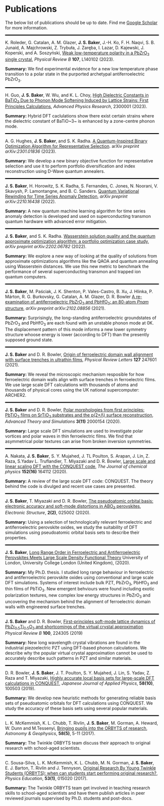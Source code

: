 # Publications

The below list of publications should be up to date. Find me [Google Scholar](https://scholar.google.co.uk/citations?user=Tct_ymQAAAAJ&hl=en) for more information.

<hr style="border: 0.5px solid black;">

K. Roleder, G. Catalan, A. M. Glazer, **J. S. Baker**, J.-H. Ko, F. H. Naqvi, S. B. Junaid, A. Majchrowski, Z. Trybuła, J. Zaręba, I. Lazar, D. Kajewski, J. Koperski, and A. Soszyński, [Weak low-temperature polarity in a PbZrO<sub>3</sub> single crystal](https://doi.org/10.1103/PhysRevB.107.L140102), *Physical Review B* **107**, L140102 (2023).

**Summary:** We find experimental evidence for a new low temperature phase transition to a polar state in the purported archetypal antiferroelectric PbZrO<sub>3</sub>.

<hr style="border: 0.5px solid black;">

H. Guo, **J. S. Baker**, W. Wu, and K. L. Choy, [High Dielectric Constants in BaTiO<sub>3</sub> Due to Phonon Mode Softening Induced by Lattice Strains: First Principles Calculations](https://doi.org/10.1002/apxr.202300001), *Advanced Physics Research*, 2300001 (2023).

**Summary:** Hybrid DFT caclulations show there exist certain strains where the dielectric constant of BaTiO~3~ is enhanced by a zone-centre phonon mode.

<hr style="border: 0.5px solid black;">

A. G. Hughes, **J. S. Baker**, and S. K. Radha. [A Quantum-Inspired Binary Optimization Algorithm for Representative Selection](https://arxiv.org/abs/2301.01836). arXiv *preprint arXiv:2301.01836* (2023).

**Summary:** We develop a new binary objective function for representative selection and use it to perform portfolio diversification and index reconstruction using D-Wave quantum annealers. 

<hr style="border: 0.5px solid black;">

**J. S. Baker**, H. Horowitz, S. K. Radha, S. Fernandes, C. Jones, N. Noorani, V. Skavysh, P. Lamontangne, and B. C. Sanders. [Quantum Variational Rewinding for Time Series Anomaly Detection](https://doi.org/10.48550/arXiv.2210.16438), *arXiv preprint arXiv:2210.16438* (2022).

**Summary:** A new quantum machine learning algorithm for time series anomaly detection is developed and used on superconducting transmon quantum hardware with advanced error mitigation.

<hr style="border: 0.5px solid black;">

**J. S. Baker**, and S. K. Radha. [Wasserstein solution quality and the quantum approximate optimization algorithm: a portfolio optimization case study](https://doi.org/10.48550/arXiv.2202.06782), *arXiv preprint arXiv:2202.06782* (2022).

**Summary:** We explore a new way of looking at the quality of solutions from approximate optimizations algorithms like the QAOA and quantum annealing using Wasserstein distances. We use this new metric to benchmark the performance of several superconducting transmon and trapped ion quantum computers.

<hr style="border: 0.5px solid black;">

**J. S. Baker**, M. Paściak, J. K. Shenton, P. Vales-Castro, B. Xu, J. Hlinka, P. Márton, R. G. Burkovsky, G. Catalan, A. M. Glazer, D. R. Bowler [A re-examination of antiferroelectric PbZrO<sub>3</sub> and PbHfO<sub>3</sub>: an 80-atom *Pnam* structure](https://doi.org/10.48550/arXiv.2102.08856), *arXiv preprint arXiv:2102.08856* (2021).

**Summary:** Surprisingly, the long-standing  antiferroelectric groundstates of PbZrO<sub>3</sub> and PbHfO<sub>3</sub> are each found with an unstable phonon mode at 0K. The displacement pattern of this mode informs a new lower symmetry structure whoose energy is lower (according to DFT) than the presently supposed ground state.

<hr style="border: 0.5px solid black;">

**J. S. Baker** and D. R. Bowler, [Origin of ferroelectric domain wall alignment with surface trenches in ultrathin films](https://doi.org/10.1103/PhysRevLett.127.247601), *Physical Review Letters* **127** 247601 (2021).

**Summary:** We reveal the microscopic mechanism resposible for how ferroelectric domain walls align with surface trenches in ferroelectric films. We use large scale DFT calculations with thousands of atoms and thousands of physical cores using the UK national supercomputer: ARCHER2.

<hr style="border: 0.5px solid black;">

**J. S. Baker** and D. R. Bowler, [Polar morphologies from first principles: PbTiO<sub>3</sub> films on SrTiO<sub>3</sub> substrates and the p(2×Λ) surface reconstruction](https://doi.org/10.1002/adts.202000154), *Advanced Theory and Simulations* **3(11)** 2000154 (2020).

**Summary:** Large scale DFT simulations are used to investigate polar vortices and polar waves in thin ferroelectric films. We find that asymmetrical polar textures can arise from broken inversion symmetries.

<hr style="border: 0.5px solid black;">

A. Nakata, **J. S. Baker**, S. Y. Mujahed, J. TL Poulton, S. Arapan, J. Lin, Z. Raza, S.Yadav L. Truflandier, T. Miyazaki and D. R. Bowler, [Large scale and linear scaling DFT with the CONQUEST code](https://doi.org/10.1063/5.0005074), *The Journal of chemical physics* **152(16)** 164112 (2020).

**Summary:** A review of the large scale DFT code: CONQUEST. The theory behind the code is divulged and recent use cases are presented.

<hr style="border: 0.5px solid black;">

**J. S. Baker**, T. Miyazaki and D. R. Bowler, [The pseudoatomic orbital basis: electronic accuracy and soft-mode distortions in ABO<sub>3</sub> perovskites](https://iopscience.iop.org/article/10.1088/2516-1075/ab950e), *Electronic Structure*, **2(2)**, 025002 (2020).

**Summary:** Using a selection of technologically relevant ferroelectric and antiferroelectric perovskite oxides, we study the suitability of DFT simulations using pseudoatomic orbital basis sets to describe their properties.

<hr style="border: 0.5px solid black;">

**J. S. Baker**, [Long Range Order in Ferroelectric and Antiferroelectric Perovskites Meets Large Scale Density Functional Theory](https://discovery.ucl.ac.uk/id/eprint/10118419/) University of London, University College London (United Kingdom), (2020).

**Summary:** My Ph.D. thesis. I studied long range behaviour in ferroelectric and antiferroelectric perovskite oxides using conventional and large scale DFT simulations. Systems of interest include bulk PZT, PbZrO<sub>3</sub>, PbHfO<sub>3</sub> and thin films of PbTiO<sub>3</sub>. New emergent behviours were found including exotic polarization textures, new complex low energy structures in PbZrO<sub>3</sub> and uncovering the mechanism behind the alignment of ferroelectric domain walls with engineered surface trenches.

<hr style="border: 0.5px solid black;">

**J. S. Baker** and D. R. Bowler, [First-principles soft-mode lattice dynamics of PbZr<sub>0.5</sub>Ti<sub>0.5</sub>O<sub>3</sub> and shortcomings of the virtual crystal approximation](https://doi.org/10.1103/PhysRevB.100.224305) *Physical Review B* **100**, 224305 (2019)

**Summary:** New long wavelength crystal vibrations are found in the industrial piezoelectric PZT using DFT-based phonon calculations. We describe why the popular virtual crystal approximation cannot be used to accurately describe such patterns in PZT and similar materials.

<hr style="border: 0.5px solid black;">

D. R. Bowler, **J. S. Baker**, J. T. Poulton, S. Y. Mujahed, J. Lin, S. Yadav, Z. Raza and T. Miyazaki, [Highly accurate local basis sets for large-scale DFT calculations in CONQUEST](https://iopscience.iop.org/article/10.7567/1347-4065/ab45af/meta), *Japanese Journal of Applied Physics*, **58(10)**, 100503 (2019).

**Summary:** We develop new heuristic methods for generating reliable basis sets of pseudoatomic orbitals for DFT calculations using CONQUEST. We study the accuracy of these basis sets using several popular materials.

<hr style="border: 0.5px solid black;">

L. K. McKemmish, K. L. Chubb, T. Rivlin, **J. S. Baker**, M. Gorman, A. Heward, W. Dunn and M.Tessenyi, [Bringing pupils into the ORBYTS of research](https://doi.org/10.1093/astrogeo/atx169), *Astronomy & Geophysics*, **58(5)**, 5-11 (2017).

**Summary:** The Twinkle ORBYTS team discuss their approach to original research with school-aged scientists.

<hr style="border: 0.5px solid black;">

C. Sousa-Silva, L. K. McKemmish, K. L. Chubb, M. N. Gorman, **J. S. Baker**, E. J. Barton, T. Rivlin and J. Tennyson, [Original Research By Young Twinkle Students (ORBYTS): when can students start performing original research?](https://iopscience.iop.org/article/10.1088/1361-6552/aa8f2a/meta), *Physics Education*, **53(1)**, 015020 (2017).

**Summary:** The Twinkle ORBYTS team get involved in teaching research skills to school-aged scientists and have them publish articles in peer reviewed journals supervised by Ph.D. students and post-docs.

